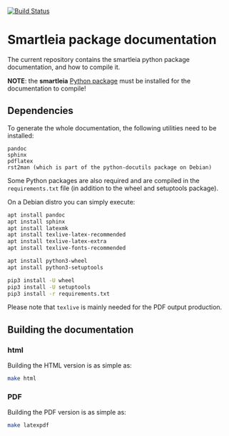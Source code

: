 [![Build Status](https://travis-ci.com/cw-leia/smartleia-doc.svg?branch=master)](https://travis-ci.com/cw-leia/smartleia-doc)

# Smartleia package documentation 

The current repository contains the smartleia python package documentation, and how
to compile it.

**NOTE**: the **smartleia** [Python package](https://github.com/cw-leia/smartleia.git) must
be installed for the documentation to compile!

## Dependencies

To generate the whole documentation, the following utilities need to be installed:

```
pandoc
sphinx
pdflatex
rst2man (which is part of the python-docutils package on Debian)
```

Some Python packages are also required and are compiled in the `requirements.txt` file
(in addition to the wheel and setuptools package).

On a Debian distro you can simply execute:

```sh
apt install pandoc
apt install sphinx
apt install latexmk 
apt install texlive-latex-recommended
apt install texlive-latex-extra
apt install texlive-fonts-recommended

apt install python3-wheel
apt install python3-setuptools

pip3 install -U wheel
pip3 install -U setuptools
pip3 install -r requirements.txt
```

Please note that `texlive` is mainly needed for the PDF output production.

## Building the documentation


### html 

Building the HTML version is as simple as:

```sh
make html
```

### PDF

Building the PDF version is as simple as:

```sh
make latexpdf
```


